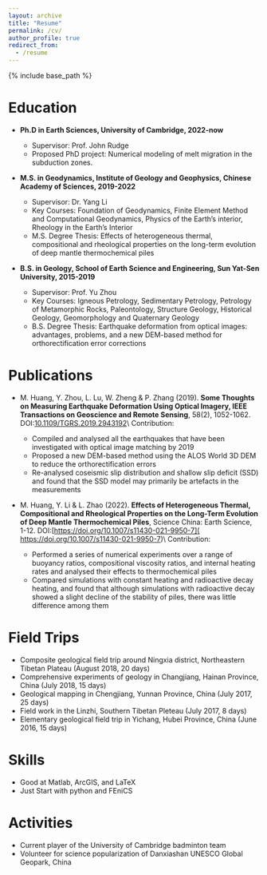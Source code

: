 ```yaml
---
layout: archive
title: "Resume"
permalink: /cv/
author_profile: true
redirect_from:
  - /resume
---
```


{% include base_path %}

Education
======
* **Ph.D in Earth Sciences, University of Cambridge, 2022-now**
  * Supervisor: Prof. John Rudge
  * Proposed PhD project: Numerical modeling of melt migration in the subduction zones.

* **M.S. in Geodynamics, Institute of Geology and Geophysics, Chinese Academy of Sciences, 2019-2022**
  * Supervisor: Dr. Yang Li 
  * Key Courses: Foundation of Geodynamics, Finite Element Method and Computational Geodynamics, Physics of the Earth’s interior, Rheology in the Earth’s Interior
  * M.S. Degree Thesis: Effects of heterogeneous thermal, compositional and rheological properties on the long-term evolution of deep mantle thermochemical piles

* **B.S. in Geology, School of Earth Science and Engineering, Sun Yat-Sen University, 2015-2019**
  * Supervisor: Prof. Yu Zhou
  * Key Courses: Igneous Petrology, Sedimentary Petrology, Petrology of Metamorphic Rocks, Paleontology, Structure Geology, Historical Geology, Geomorphology and Quaternary Geology
  * B.S. Degree Thesis: Earthquake deformation from optical images: advantages, problems, and a new DEM-based method for orthorectification error corrections

Publications
======
* M. Huang, Y. Zhou, L. Lu, W. Zheng & P. Zhang (2019). **Some Thoughts on Measuring Earthquake Deformation Using Optical Imagery, IEEE Transactions on Geoscience and Remote Sensing**, 58(2), 1052-1062. DOI:[10.1109/TGRS.2019.2943192](https://ieeexplore.ieee.org/document/8878012)\\
Contribution:
  * Compiled and analysed all the earthquakes that have been investigated with optical image matching by 2019
  * Proposed a new DEM-based method using the ALOS World 3D DEM to reduce the orthorectification errors
  * Re-analysed coseismic slip distribution and shallow slip deficit (SSD) and found that the SSD model may primarily be artefacts in the measurements

* M. Huang, Y. Li & L. Zhao (2022). **Effects of Heterogeneous Thermal, Compositional and Rheological Properties on the Long-Term Evolution of Deep Mantle Thermochemical Piles**, Science China: Earth Science, 1-12. DOI:[https://doi.org/10.1007/s11430-021-9950-7]( https://doi.org/10.1007/s11430-021-9950-7)\\
Contribution:
  * Performed a series of numerical experiments over a range of buoyancy ratios, compositional viscosity ratios, and internal heating rates and analysed their effects to thermochemical piles
  * Compared simulations with constant heating and radioactive decay heating, and found that although simulations with radioactive decay showed a slight decline of the stability of piles, there was little difference among them

Field Trips
======
* Composite geological field trip around Ningxia district, Northeastern Tibetan Plateau (August 2018, 20 days)
* Comprehensive experiments of geology in Changjiang, Hainan Province, China (July 2018, 15 days)
* Geological mapping in Chengjiang, Yunnan Province, China (July 2017, 25 days)
* Field work in the Linzhi, Southern Tibetan Pleteau (July 2017, 8 days)
* Elementary geological field trip in Yichang, Hubei Province, China (June 2016, 15 days)

Skills
======
* Good at Matlab, ArcGIS, and LaTeX
* Just Start with python and FEniCS

Activities
======
* Current player of the University of Cambridge badminton team
* Volunteer for science popularization of Danxiashan UNESCO Global Geopark, China

